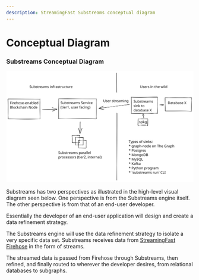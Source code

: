```yaml
---
description: StreamingFast Substreams conceptual diagram
---
```


# Conceptual Diagram

### Substreams Conceptual Diagram

<img src="../.gitbook/assets/substreams.excalidraw (1).svg" alt="StreamingFast Substreams high-level conceptual diagram" class="gitbook-drawing">

Substreams has two perspectives as illustrated in the high-level visual diagram seen below. One perspective is from the Substreams engine itself. The other perspective is from that of an end-user developer. &#x20;

Essentially the developer of an end-user application will design and create a data refinement strategy.&#x20;

The Substreams engine will use the data refinement strategy to isolate a very specific data set. Substreams receives data from [StreamingFast Firehose](https://firehose.streamingfast.io/) in the form of streams.&#x20;

The streamed data is passed from Firehose through Substreams, then refined, and finally routed to wherever the developer desires, from relational databases to subgraphs.
